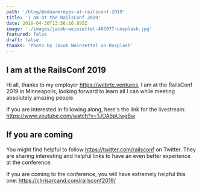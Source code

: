 ```yaml
---
path: '/blog/@eduarmreyes-at-railsconf-2019'
title: 'I am at the RailsConf 2019'
date: 2019-04-30T13:56:16.895Z
image: './images/jacob-weinzettel-465077-unsplash.jpg'
featured: false
draft: false
thanks: 'Photo by Jacob Weinzettel on Unsplash'
---
```


## I am at the RailsConf 2019

Hi all, thanks to my employer https://webrtc.ventures, I am at the RailsConf 2019 in
Minneapolis, looking forward to learn all I can while meeting absolutely amazing people.

If you are interested in following along, here's the link for the livestream: 
https://www.youtube.com/watch?v=1JOA6pUwgBw

## If you are coming

You might find helpful to follow https://twitter.com/railsconf on Twitter. They are sharing
interesting and helpful links to have an even better experience at the conference.

If you are coming to the conference, you will have extremely helpful this one:
https://chrisarcand.com/railsconf2019/
